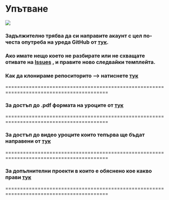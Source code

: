  # **Упътване**

[![](https://progressbg.net/wp-content/uploads/2013/03/logo-4.png)](#)





### **Задължително трябва да си направите акаунт с цел по-честа опутреба на уреда **GitHub** от [тук](https://github.com/join).**

### **Ако имате нещо което не разбирате или не схващате отивате на [Issues](https://github.com/nickkostov/LPIC/issues/new/choose) , и правите ново следвайки темплейта.**

### Как да клонираме репоситорито --> натиснете [тук](../master/wiki/usegit.MD)

=========================================================================================

### За достъп до .pdf формата на уроците от [тук](../master/wiki/pdf.MD)

=========================================================================================

### За достъп до видео уроците които тепърва ще бъдат направени от [тук](../master/wiki/youtubelinks.MD)

=========================================================================================

### За допълнителни проекти в които е обяснено кое какво прави [тук](../master/wiki/examples.MD)

=========================================================================================
